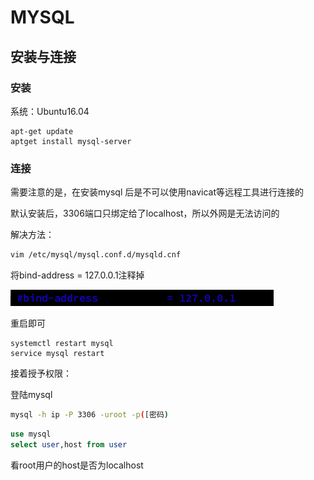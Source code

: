 # MYSQL

## 安装与连接

### 安装

系统：Ubuntu16.04

```
apt-get update
aptget install mysql-server
```

### 连接

需要注意的是，在安装mysql 后是不可以使用navicat等远程工具进行连接的

默认安装后，3306端口只绑定给了localhost，所以外网是无法访问的

解决方法：

```sh
vim /etc/mysql/mysql.conf.d/mysqld.cnf
```

将bind-address   = 127.0.0.1注释掉

![image-20210721175850771](Untitled.assets/image-20210721175850771.png)

重启即可

```
systemctl restart mysql 
service mysql restart
```

 接着授予权限：

登陆mysql

```sh
mysql -h ip -P 3306 -uroot -p([密码)
```



```sql
use mysql
select user,host from user
```

看root用户的host是否为localhost